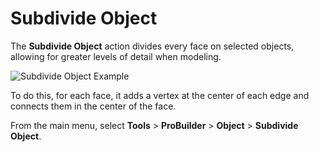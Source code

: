 # Subdivide Object

The __Subdivide Object__ action divides every face on selected objects, allowing for greater levels of detail when modeling.

![Subdivide Object Example](images/SubdivideObject_Example.png)

To do this, for each face, it adds a vertex at the center of each edge and connects them in the center of the face.

From the main menu, select **Tools** > **ProBuilder** > **Object** > **Subdivide Object**.